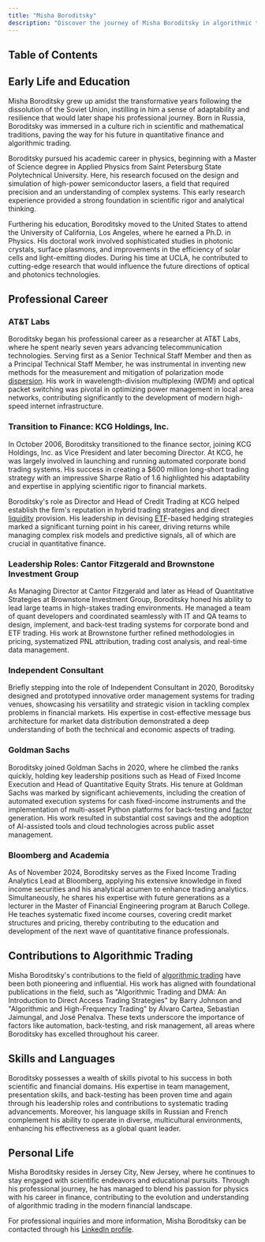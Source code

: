 ```yaml
---
title: "Misha Boroditsky"
description: "Discover the journey of Misha Boroditsky in algorithmic trading from his academic roots in physics to his influential roles in finance and education."
---
```




## Table of Contents

## Early Life and Education

Misha Boroditsky grew up amidst the transformative years following the dissolution of the Soviet Union, instilling in him a sense of adaptability and resilience that would later shape his professional journey. Born in Russia, Boroditsky was immersed in a culture rich in scientific and mathematical traditions, paving the way for his future in quantitative finance and algorithmic trading.

Boroditsky pursued his academic career in physics, beginning with a Master of Science degree in Applied Physics from Saint Petersburg State Polytechnical University. Here, his research focused on the design and simulation of high-power semiconductor lasers, a field that required precision and an understanding of complex systems. This early research experience provided a strong foundation in scientific rigor and analytical thinking.

Furthering his education, Boroditsky moved to the United States to attend the University of California, Los Angeles, where he earned a Ph.D. in Physics. His doctoral work involved sophisticated studies in photonic crystals, surface plasmons, and improvements in the efficiency of solar cells and light-emitting diodes. During his time at UCLA, he contributed to cutting-edge research that would influence the future directions of optical and photonics technologies.

## Professional Career

### AT&T Labs

Boroditsky began his professional career as a researcher at AT&T Labs, where he spent nearly seven years advancing telecommunication technologies. Serving first as a Senior Technical Staff Member and then as a Principal Technical Staff Member, he was instrumental in inventing new methods for the measurement and mitigation of polarization mode [dispersion](/wiki/dispersion-trading). His work in wavelength-division multiplexing (WDM) and optical packet switching was pivotal in optimizing power management in local area networks, contributing significantly to the development of modern high-speed internet infrastructure.

### Transition to Finance: KCG Holdings, Inc.

In October 2006, Boroditsky transitioned to the finance sector, joining KCG Holdings, Inc. as Vice President and later becoming Director. At KCG, he was largely involved in launching and running automated corporate bond trading systems. His success in creating a $600 million long-short trading strategy with an impressive Sharpe Ratio of 1.6 highlighted his adaptability and expertise in applying scientific rigor to financial markets.

Boroditsky's role as Director and Head of Credit Trading at KCG helped establish the firm's reputation in hybrid trading strategies and direct [liquidity](/wiki/liquidity-risk-premium) provision. His leadership in devising [ETF](/wiki/etf-trading-strategies)-based hedging strategies marked a significant turning point in his career, driving returns while managing complex risk models and predictive signals, all of which are crucial in quantitative finance.

### Leadership Roles: Cantor Fitzgerald and Brownstone Investment Group

As Managing Director at Cantor Fitzgerald and later as Head of Quantitative Strategies at Brownstone Investment Group, Boroditsky honed his ability to lead large teams in high-stakes trading environments. He managed a team of quant developers and coordinated seamlessly with IT and QA teams to design, implement, and back-test trading systems for corporate bond and ETF trading. His work at Brownstone further refined methodologies in pricing, systematized PNL attribution, trading cost analysis, and real-time data management.

### Independent Consultant

Briefly stepping into the role of Independent Consultant in 2020, Boroditsky designed and prototyped innovative order management systems for trading venues, showcasing his versatility and strategic vision in tackling complex problems in financial markets. His expertise in cost-effective message bus architecture for market data distribution demonstrated a deep understanding of both the technical and economic aspects of trading.

### Goldman Sachs

Boroditsky joined Goldman Sachs in 2020, where he climbed the ranks quickly, holding key leadership positions such as Head of Fixed Income Execution and Head of Quantitative Equity Strats. His tenure at Goldman Sachs was marked by significant achievements, including the creation of automated execution systems for cash fixed-income instruments and the implementation of multi-asset Python platforms for back-testing and [factor](/wiki/factor-investing) generation. His work resulted in substantial cost savings and the adoption of AI-assisted tools and cloud technologies across public asset management.

### Bloomberg and Academia

As of November 2024, Boroditsky serves as the Fixed Income Trading Analytics Lead at Bloomberg, applying his extensive knowledge in fixed income securities and his analytical acumen to enhance trading analytics. Simultaneously, he shares his expertise with future generations as a lecturer in the Master of Financial Engineering program at Baruch College. He teaches systematic fixed income courses, covering credit market structures and pricing, thereby contributing to the education and development of the next wave of quantitative finance professionals.

## Contributions to Algorithmic Trading

Misha Boroditsky's contributions to the field of [algorithmic trading](/wiki/algorithmic-trading) have been both pioneering and influential. His work has aligned with foundational publications in the field, such as "Algorithmic Trading and DMA: An Introduction to Direct Access Trading Strategies" by Barry Johnson and "Algorithmic and High-Frequency Trading" by Álvaro Cartea, Sebastian Jaimungal, and José Penalva. These texts underscore the importance of factors like automation, back-testing, and risk management, all areas where Boroditsky has excelled throughout his career.

## Skills and Languages

Boroditsky possesses a wealth of skills pivotal to his success in both scientific and financial domains. His expertise in team management, presentation skills, and back-testing has been proven time and again through his leadership roles and contributions to systematic trading advancements. Moreover, his language skills in Russian and French complement his ability to operate in diverse, multicultural environments, enhancing his effectiveness as a global quant leader.

## Personal Life

Misha Boroditsky resides in Jersey City, New Jersey, where he continues to stay engaged with scientific endeavors and educational pursuits. Through his professional journey, he has managed to blend his passion for physics with his career in finance, contributing to the evolution and understanding of algorithmic trading in the modern financial landscape.

For professional inquiries and more information, Misha Boroditsky can be contacted through his [LinkedIn profile](www.linkedin.com/in/misha-boroditsky).